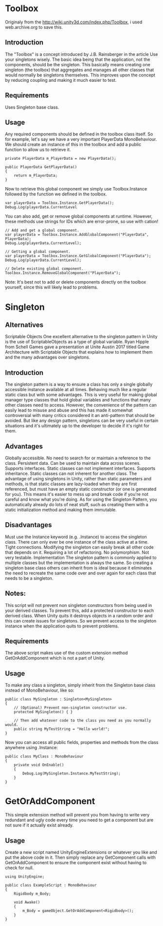 # Toolbox
Originaly from the  http://wiki.unity3d.com/index.php/Toolbox, i used web.archive.org to save this.  


## Introduction
The "Toolbox" is a concept introduced by J.B. Rainsberger in the article Use your singletons wisely. The basic idea being that the application, not the components, should be the singleton. This basically means creating one singleton (the toolbox) that aggregates and manages all other classes that would normally be singletons themselves. This improves upon the concept by reducing coupling and making it much easier to test.

## Requirements
Uses Singleton base class.

## Usage
Any required components should be defined in the toolbox class itself. So for example, let's say we have a very important PlayerData MonoBehaviour. We should create an instance of this in the toolbox and add a public function to allow us to retrieve it.

```
private PlayerData m_PlayerData = new PlayerData();
 
public PlayerData GetPlayerData()
{
    return m_PlayerData;
}
```

Now to retrieve this global component we simply use Toolbox.Instance followed by the function we defined in the toolbox.

```
var playerData = Toolbox.Instance.GetPlayerData();
Debug.Log(playerData.CurrentLevel

```
You can also add, get or remove global components at runtime. However, these methods use strings for IDs which are error-prone, so use with cation!
```
// Add and get a global component.
var playerData = Toolbox.Instance.AddGlobalComponent("PlayerData", PlayerData);
Debug.Log(playerData.CurrentLevel);
 
// Getting a global component.
var playerData = Toolbox.Instance.GetGlobalComponent("PlayerData");
Debug.Log(playerData.CurrentLevel);
 
// Delete existing global component.
Toolbox.Instance.RemoveGlobalComponent("PlayerData");
```

Note: It's best not to add or delete components directly on the toolbox yourself, since this will likely lead to problems.



# Singleton

## Alternatives
Scriptable Objects
One excellent alternative to the singleton pattern in Unity is the use of ScriptableObjects as a type of global variable. Ryan Hipple from Schell Games gave a presentation at Unite Austin 2017 titled Game Architecture with Scriptable Objects that explains how to implement them and the many advantages over singletons.

## Introduction
The singleton pattern is a way to ensure a class has only a single globally accessible instance available at all times. Behaving much like a regular static class but with some advantages. This is very useful for making global manager type classes that hold global variables and functions that many other classes need to access. However, the convenience of the pattern can easily lead to misuse and abuse and this has made it somewhat controversial with many critics considered it an anti-pattern that should be avoided. But like any design pattern, singletons can be very useful in certain situations and it's ultimately up to the developer to decide if it's right for them.

## Advantages
Globally accessible. No need to search for or maintain a reference to the class.
Persistent data. Can be used to maintain data across scenes.
Supports interfaces. Static classes can not implement interfaces.
Supports inheritance. Static classes can not inherent for another class.
The advantage of using singletons in Unity, rather than static parameters and methods, is that static classes are lazy-loaded when they are first referenced, but must have an empty static constructor (or one is generated for you). This means it's easier to mess up and break code if you're not careful and know what you're doing. As for using the Singleton Pattern, you automatically already do lots of neat stuff, such as creating them with a static initialization method and making them immutable.

## Disadvantages
Must use the Instance keyword (e.g. <ClassName>.Instance) to access the singleton class.
There can only ever be one instance of the class active at a time.
Tight connections. Modifying the singleton can easily break all other code that depends on it. Requiring a lot of refactoring.
No polymorphism.
Not very testable.
Implementation
The singleton pattern is commonly applied to multiple classes but the implementation is always the same. So creating a singleton base class others can inherit from is ideal because it eliminates the need to recreate the same code over and over again for each class that needs to be a singleton.

## Notes:
This script will not prevent non singleton constructors from being used in your derived classes. To prevent this, add a protected constructor to each derived class.
When Unity quits it destroys objects in a random order and this can create issues for singletons. So we prevent access to the singleton instance when the application quits to prevent problems.

## Requirements
The above script makes use of the custom extension method GetOrAddComponent which is not a part of Unity.

## Usage
To make any class a singleton, simply inherit from the Singleton base class instead of MonoBehaviour, like so:
```
public class MySingleton : Singleton<MySingleton>
{
    // (Optional) Prevent non-singleton constructor use.
    protected MySingleton() { }
 
    // Then add whatever code to the class you need as you normally would.
    public string MyTestString = "Hello world!";
}
```
Now you can access all public fields, properties and methods from the class anywhere using <ClassName>.Instance:
```
public class MyClass : MonoBehaviour
{
    private void OnEnable()
    {
        Debug.Log(MySingleton.Instance.MyTestString);
    }
}
```



# GetOrAddComponent
This simple extension method will prevent you from having to write very redundant and ugly code every time you need to get a component but are not sure if it actually exist already.

## Usage
Create a new script named UnityEngineExtensions or whatever you like and put the above code in it. Then simply replace any GetComponent calls with GetOrAddComponent to ensure the component exist without having to check for null.

```
using UnityEngine;
 
public class ExampleScript : MonoBehaviour
{
    Rigidbody m_Body;
 
    void Awake()
    {
        m_Body = gameObject.GetOrAddComponent<Rigidbody>();
    }
}
```

